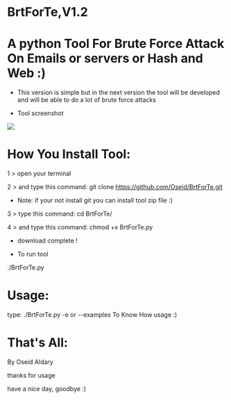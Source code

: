 # BrtForTe,V1.2

# A python Tool For Brute Force Attack On Emails or servers or Hash and Web :)

- This version is simple but in the next version the tool will be developed and will be able to do a lot of brute force attacks

- Tool screenshot

![](https://scontent.fjrs3-1.fna.fbcdn.net/v/t1.0-9/22089608_164323154150032_2914247773970819804_n.jpg?oh=79d7bc2959b87b0c557120966eeaf3b4&oe=5A4B74AD)

# How You Install Tool:

1 > open your terminal

2 > and type this command: git clone https://github.com/Oseid/BrtForTe.git

- Note: if your not install git you can install tool zip file :) 

3 > type this command: cd BrtForTe/

4 > and type this command: chmod +x BrtForTe.py


- download complete !

- To run tool

./BrtForTe.py


# Usage:

type: ./BrtForTe.py -e or --examples To Know How usage :)

# That's All:

By Oseid Aldary

thanks for usage

have a nice day, goodbye :)
